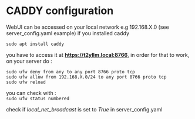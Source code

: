 # CADDY configuration

WebUI can be accessed on your local network e.g 192.168.X.0 (see server_config.yaml example) if you installed caddy<br>

`sudo apt install caddy`

you have to access it at **https://t2yllm.local:8766**, in order for that to work, on your server do :<br>

`sudo ufw deny from any to any port 8766 proto tcp` <br>
`sudo ufw allow from 192.168.X.0/24 to any port 8766 proto tcp` <br>
`sudo ufw reload`

you can check with :<br>
`sudo ufw status numbered`

check if *local_net_broadcast* is set to *True* in server_config.yaml
